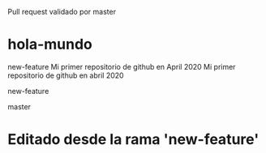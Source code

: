 Pull request validado por master

# hola-mundo
 new-feature
Mi primer repositorio de github en April 2020
Mi primer repositorio de github en abril 2020

new-feature


master
# Editado desde la rama 'new-feature'
